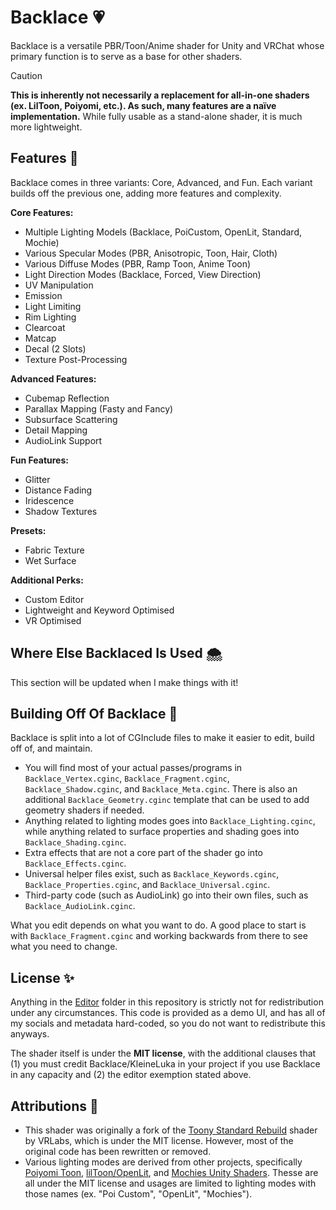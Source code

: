 # Backlace 💗
Backlace is a versatile PBR/Toon/Anime shader for Unity and VRChat whose primary function is to serve as a base for other shaders.

> [!CAUTION]
> **This is inherently not necessarily a replacement for all-in-one shaders (ex. LilToon, Poiyomi, etc.). As such, many features are a naïve implementation.** While fully usable as a stand-alone shader, it is much more lightweight.

## Features 🌈
Backlace comes in three variants: Core, Advanced, and Fun. Each variant builds off the previous one, adding more features and complexity.

**Core Features:**
- Multiple Lighting Models (Backlace, PoiCustom, OpenLit, Standard, Mochie)
- Various Specular Modes (PBR, Anisotropic, Toon, Hair, Cloth)
- Various Diffuse Modes (PBR, Ramp Toon, Anime Toon)
- Light Direction Modes (Backlace, Forced, View Direction)
- UV Manipulation
- Emission
- Light Limiting
- Rim Lighting
- Clearcoat
- Matcap
- Decal (2 Slots)
- Texture Post-Processing

**Advanced Features:**
- Cubemap Reflection
- Parallax Mapping (Fasty and Fancy)
- Subsurface Scattering
- Detail Mapping
- AudioLink Support

**Fun Features:**
- Glitter
- Distance Fading
- Iridescence
- Shadow Textures

**Presets:**
- Fabric Texture
- Wet Surface

**Additional Perks:**
- Custom Editor
- Lightweight and Keyword Optimised
- VR Optimised

## Where Else Backlaced Is Used 🌨️
This section will be updated when I make things with it!

## Building Off Of Backlace 🫧
Backlace is split into a lot of CGInclude files to make it easier to edit, build off of, and maintain.
- You will find most of your actual passes/programs in `Backlace_Vertex.cginc`, `Backlace_Fragment.cginc`, `Backlace_Shadow.cginc`, and `Backlace_Meta.cginc`. There is also an additional `Backlace_Geometry.cginc` template that can be used to add geometry shaders if needed.
- Anything related to lighting modes goes into `Backlace_Lighting.cginc`, while anything related to surface properties and shading goes into `Backlace_Shading.cginc`.
- Extra effects that are not a core part of the shader go into `Backlace_Effects.cginc`.
- Universal helper files exist, such as `Backlace_Keywords.cginc`, `Backlace_Properties.cginc`, and `Backlace_Universal.cginc`.
- Third-party code (such as AudioLink) go into their own files, such as `Backlace_AudioLink.cginc`.

What you edit depends on what you want to do. A good place to start is with `Backlace_Fragment.cginc` and working backwards from there to see what you need to change.

## License ✨
Anything in the [Editor](https://github.com/kleineluka/backlace/tree/main/Resources/Luka_Backlace/Editor) folder in this repository is strictly not for redistribution under any circumstances. This code is provided as a demo UI, and has all of my socials and metadata hard-coded, so you do not want to redistribute this anyways.

The shader itself is under the **MIT license**, with the additional clauses that (1) you must credit Backlace/KleineLuka in your project if you use Backlace in any capacity and (2) the editor exemption stated above.

## Attributions 🎨
- This shader was originally a fork of the [Toony Standard Rebuild](https://github.com/VRLabs/Toony-Standard-Rebuil) shader by VRLabs, which is under the MIT license. However, most of the original code has been rewritten or removed.
- Various lighting modes are derived from other projects, specifically [Poiyomi Toon](https://github.com/poiyomi/PoiyomiToonShader), [lilToon/OpenLit](https://github.com/lilxyzw/lilToon), and [Mochies Unity Shaders](https://github.com/MochiesCode/Mochies-Unity-Shaders/). Thesse are all under the MIT license and usages are limited to lighting modes with those names (ex. \"Poi Custom\", \"OpenLit\", \"Mochies\").